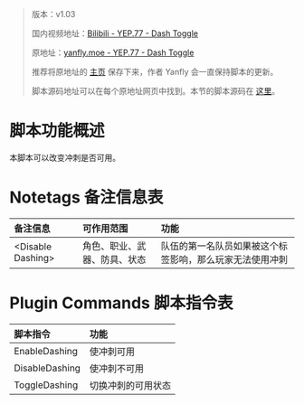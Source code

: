 > 版本：v1.03
>
> 国内视频地址：[Bilibili - YEP.77 - Dash Toggle](https://www.bilibili.com/video/av3174787/#page=82)
>
> 原地址：[yanfly.moe - YEP.77 - Dash Toggle](http://yanfly.moe/2016/03/03/yep-77-dash-toggle/)
> 
> 推荐将原地址的 [主页](http://yanfly.moe/yep/) 保存下来，作者 Yanfly 会一直保持脚本的更新。
> 
> 脚本源码地址可以在每个原地址网页中找到。本节的脚本源码在 [这里](https://www.dropbox.com/s/6ncm1r9sli9rnda/YEP_DashToggle.js?dl=0)。

# 脚本功能概述

本脚本可以改变冲刺是否可用。

# Notetags 备注信息表

备注信息|可作用范围|功能
:-|:-|:-
&lt;Disable Dashing>|角色、职业、武器、防具、状态|队伍的第一名队员如果被这个标签影响，那么玩家无法使用冲刺


# Plugin Commands 脚本指令表

脚本指令|功能
:-|:-
EnableDashing            |使冲刺可用
DisableDashing            |使冲刺不可用
ToggleDashing          |切换冲刺的可用状态
